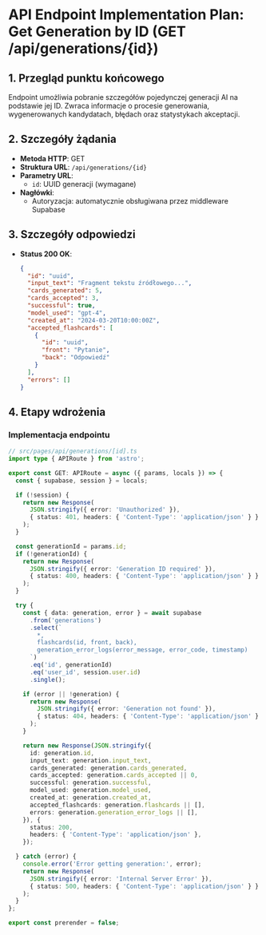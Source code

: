 # API Endpoint Implementation Plan: Get Generation by ID (GET /api/generations/{id})

## 1. Przegląd punktu końcowego
Endpoint umożliwia pobranie szczegółów pojedynczej generacji AI na podstawie jej ID. Zwraca informacje o procesie generowania, wygenerowanych kandydatach, błędach oraz statystykach akceptacji.

## 2. Szczegóły żądania
- **Metoda HTTP**: GET
- **Struktura URL**: `/api/generations/{id}`
- **Parametry URL**:
  - `id`: UUID generacji (wymagane)
- **Nagłówki**:
  - Autoryzacja: automatycznie obsługiwana przez middleware Supabase

## 3. Szczegóły odpowiedzi
- **Status 200 OK**:
  ```json
  {
    "id": "uuid",
    "input_text": "Fragment tekstu źródłowego...",
    "cards_generated": 5,
    "cards_accepted": 3,
    "successful": true,
    "model_used": "gpt-4",
    "created_at": "2024-03-20T10:00:00Z",
    "accepted_flashcards": [
      {
        "id": "uuid",
        "front": "Pytanie",
        "back": "Odpowiedź"
      }
    ],
    "errors": []
  }
  ```

## 4. Etapy wdrożenia

### Implementacja endpointu
```typescript
// src/pages/api/generations/[id].ts
import type { APIRoute } from 'astro';

export const GET: APIRoute = async ({ params, locals }) => {
  const { supabase, session } = locals;

  if (!session) {
    return new Response(
      JSON.stringify({ error: 'Unauthorized' }),
      { status: 401, headers: { 'Content-Type': 'application/json' } }
    );
  }

  const generationId = params.id;
  if (!generationId) {
    return new Response(
      JSON.stringify({ error: 'Generation ID required' }),
      { status: 400, headers: { 'Content-Type': 'application/json' } }
    );
  }

  try {
    const { data: generation, error } = await supabase
      .from('generations')
      .select(`
        *,
        flashcards(id, front, back),
        generation_error_logs(error_message, error_code, timestamp)
      `)
      .eq('id', generationId)
      .eq('user_id', session.user.id)
      .single();

    if (error || !generation) {
      return new Response(
        JSON.stringify({ error: 'Generation not found' }),
        { status: 404, headers: { 'Content-Type': 'application/json' } }
      );
    }

    return new Response(JSON.stringify({
      id: generation.id,
      input_text: generation.input_text,
      cards_generated: generation.cards_generated,
      cards_accepted: generation.cards_accepted || 0,
      successful: generation.successful,
      model_used: generation.model_used,
      created_at: generation.created_at,
      accepted_flashcards: generation.flashcards || [],
      errors: generation.generation_error_logs || [],
    }), {
      status: 200,
      headers: { 'Content-Type': 'application/json' },
    });

  } catch (error) {
    console.error('Error getting generation:', error);
    return new Response(
      JSON.stringify({ error: 'Internal Server Error' }),
      { status: 500, headers: { 'Content-Type': 'application/json' } }
    );
  }
};

export const prerender = false;
```